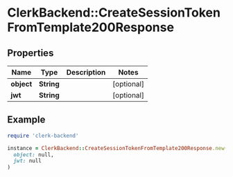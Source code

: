# ClerkBackend::CreateSessionTokenFromTemplate200Response

## Properties

| Name | Type | Description | Notes |
| ---- | ---- | ----------- | ----- |
| **object** | **String** |  | [optional] |
| **jwt** | **String** |  | [optional] |

## Example

```ruby
require 'clerk-backend'

instance = ClerkBackend::CreateSessionTokenFromTemplate200Response.new(
  object: null,
  jwt: null
)
```

